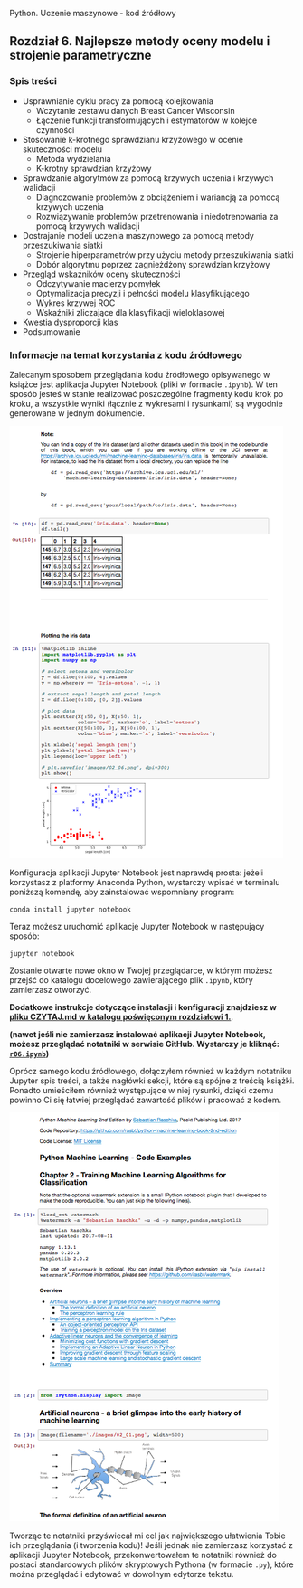 Python. Uczenie maszynowe - kod źródłowy


##  Rozdział 6. Najlepsze metody oceny modelu i strojenie parametryczne

### Spis treści

- Usprawnianie cyklu pracy za pomocą kolejkowania
  - Wczytanie zestawu danych Breast Cancer Wisconsin
  - Łączenie funkcji transformujących i estymatorów w kolejce czynności
- Stosowanie k-krotnego sprawdzianu krzyżowego w ocenie skuteczności modelu
  - Metoda wydzielania
  - K-krotny sprawdzian krzyżowy
- Sprawdzanie algorytmów za pomocą krzywych uczenia i krzywych walidacji
  - Diagnozowanie problemów z obciążeniem i wariancją za pomocą krzywych uczenia
  - Rozwiązywanie problemów przetrenowania i niedotrenowania za pomocą krzywych walidacji
- Dostrajanie modeli uczenia maszynowego za pomocą metody przeszukiwania siatki
  - Strojenie hiperparametrów przy użyciu metody przeszukiwania siatki
  - Dobór algorytmu poprzez zagnieżdżony sprawdzian krzyżowy
- Przegląd wskaźników oceny skuteczności
  - Odczytywanie macierzy pomyłek
  - Optymalizacja precyzji i pełności modelu klasyfikującego
  - Wykres krzywej ROC
  - Wskaźniki zliczające dla klasyfikacji wieloklasowej
- Kwestia dysproporcji klas
- Podsumowanie

### Informacje na temat korzystania z kodu źródłowego

Zalecanym sposobem przeglądania kodu źródłowego opisywanego w książce jest aplikacja Jupyter Notebook (pliki w formacie `.ipynb`). W ten sposób jesteś w stanie realizować poszczególne fragmenty kodu krok po kroku, a wszystkie wyniki (łącznie z wykresami i rysunkami) są wygodnie generowane w jednym dokumencie.

![](../r02/rysunki/jupyter-przyklad-1.png)



Konfiguracja aplikacji Jupyter Notebook jest naprawdę prosta: jeżeli korzystasz z platformy Anaconda Python, wystarczy wpisać w terminalu poniższą komendę, aby zainstalować wspomniany program:

    conda install jupyter notebook

Teraz możesz uruchomić aplikację Jupyter Notebook w następujący sposób:

    jupyter notebook

Zostanie otwarte nowe okno w Twojej przeglądarce, w którym możesz przejść do katalogu docelowego zawierającego plik `.ipynb`, który zamierzasz otworzyć.

**Dodatkowe instrukcje dotyczące instalacji i konfiguracji znajdziesz w [pliku CZYTAJ.md w katalogu poświęconym rozdziałowi 1.](../r01/CZYTAJ.md)**.

**(nawet jeśli nie zamierzasz instalować aplikacji Jupyter Notebook, możesz przeglądać notatniki w serwisie GitHub. Wystarczy je kliknąć: [`r06.ipynb`](r06.ipynb))**

Oprócz samego kodu źródłowego, dołączyłem również w każdym notatniku Jupyter spis treści, a także nagłówki sekcji, które są spójne z treścią książki. Ponadto umieściłem również występujące w niej rysunki, dzięki czemu powinno Ci się łatwiej przeglądać zawartość plików i pracować z kodem.

![](../r02/rysunki/jupyter-przyklad-2.png)


Tworząc te notatniki przyświecał mi cel jak największego ułatwienia Tobie ich przeglądania (i tworzenia kodu)! Jeśli jednak nie zamierzasz korzystać z aplikacji Jupyter Notebook, przekonwertowałem te notatniki również do postaci standardowych plików skryptowych Pythona (w formacie `.py`), które można przeglądać i edytować w dowolnym edytorze tekstu. 
